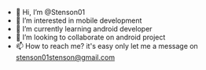 - 👋 Hi, I’m @Stenson01
- 👀 I’m interested in mobile development
- 🌱 I’m currently learning android developer
- 💞️ I’m looking to collaborate on android project 
- 📫 How to reach me? it's easy only let me a message on stenson01stenson@gmail.com


<!---
Stenson01/Stenson01 is a ✨ special ✨ repository because its `README.md` (this file) appears on your GitHub profile.
You can click the Preview link to take a look at your changes.
--->

